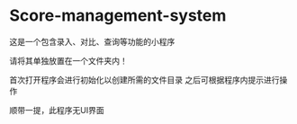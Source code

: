 # Score-management-system
这是一个包含录入、对比、查询等功能的小程序

请将其单独放置在一个文件夹内！

首次打开程序会进行初始化以创建所需的文件目录
之后可根据程序内提示进行操作

顺带一提，此程序无UI界面
